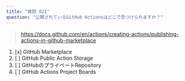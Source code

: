 ```yaml
---
title: "質問 021"
question: "公開されているGitHub Actionsはどこで見つけられますか？"
---
```



> https://docs.github.com/en/actions/creating-actions/publishing-actions-in-github-marketplace
1. [x] GitHub Marketplace
1. [ ] GitHub Public Action Storage
1. [ ] GitHubのプライベートRepository
1. [ ] GitHub Actions Project Boards